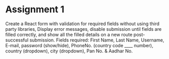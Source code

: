# Assignment 1

Create a React form with validation for required fields without using third party libraries, Display error messages, disable submission until fields are filled correctly, and show all the filled details on a new route post-successful submission. Fields required: First Name, Last Name, Username, E-mail, password (show/hide), PhoneNo. (country code ____ number), country (dropdown), city (dropdown), Pan No. & Aadhar No.
